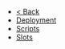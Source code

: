 <!-- docs/operations/_sidebar.md -->

* [< Back](/)
* [Deployment](/operations/deployment.md)
* [Scripts](/operations/scripts.md)
* [Slots](/operations/slots.md)
